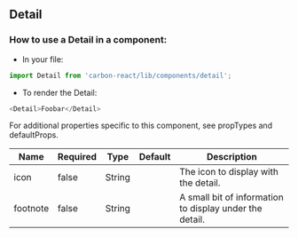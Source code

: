 ## Detail

### How to use a Detail in a component:

* In your file:

```javascript
import Detail from 'carbon-react/lib/components/detail';
```

* To render the Detail:

```javascript
<Detail>Foobar</Detail>
```

For additional properties specific to this component, see propTypes and defaultProps.


| Name          | Required       | Type           | Default       | Description   |
| ------------- |  ------------- |  ------------- | ------------- | ------------- |
| icon          | false          | String         |               | The icon to display with the detail. |
| footnote      | false          | String         |               | A small bit of information to display under the detail. |
